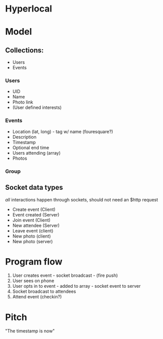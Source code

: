 # Hyperlocal 

# Model

## Collections:

* Users
* Events


### Users

* UID
* Name
* Photo link
* (User defined interests)


### Events

* Location (lat, long) - tag w/ name (fouresquare?)
* Description
* Timestamp
* Optional end time
* Users attending (array)
* Photos

### Group

## Socket data types

*all* interactions happen through sockets, should not need an $http request

* Create event (Client)
* Event created (Server)
* Join event (Client)
* New attendee (Server)
* Leave event (client)
* New photo (client)
* New photo (server)

# Program flow

1. User creates event - socket broadcast - (fire push)
2. User sees on phone
3. User opts in to event - added to array - socket event to server
4. Socket broadcast to attendees
5. Attend event (checkin?)


# Pitch

"The timestamp is now"
